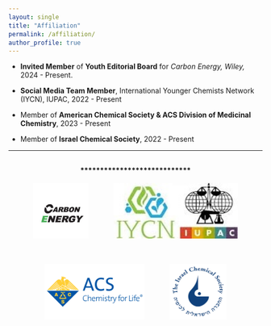 ```yaml
---
layout: single
title: "Affiliation"
permalink: /affiliation/
author_profile: true
---
```


- **Invited Member** of **Youth Editorial Board** for _Carbon Energy, Wiley,_ 2024 - Present.

- **Social Media Team Member**, International Younger Chemists Network (IYCN), IUPAC, 2022 - Present

- Member of **American Chemical Society & ACS Division of Medicinal Chemistry**, 2023 - Present

- Member of **Israel Chemical Society**, 2022 - Present

<hr>

<div style="text-align: center; margin-top: 30px;">
  <strong>****************************</strong><br><br>
  <div style="display: flex; justify-content: center; align-items: center; gap: 50px; flex-wrap: wrap;">
    <img src="/images/Carbon Energy.jpg" alt="Carbon Energy" style="height: 110px;">
    <img src="/images/IYCNNN.jpeg" alt="IYCN" style="height: 110px;">
    <img src="/images/ACS Logo.png" alt="ACS Logo" style="height: 110px;">
    <img src="/images/ICS Logo.png" alt="ICS Logo" style="height: 110px;">
  </div>
</div>
